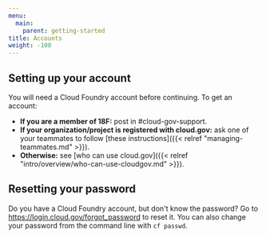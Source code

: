 ```yaml
---
menu:
  main:
    parent: getting-started
title: Accounts
weight: -100
---
```


## Setting up your account

You will need a Cloud Foundry account before continuing. To get an account:

* **If you are a member of 18F:** post in #cloud-gov-support.
* **If your organization/project is registered with cloud.gov:** ask one of your teammates to follow [these instructions]({{< relref "managing-teammates.md" >}}).
* **Otherwise:** see [who can use cloud.gov]({{< relref "intro/overview/who-can-use-cloudgov.md" >}}).

## Resetting your password

Do you have a Cloud Foundry account, but don't know the password? Go to https://login.cloud.gov/forgot_password to reset it. You can also change your password from the command line with `cf passwd`.
